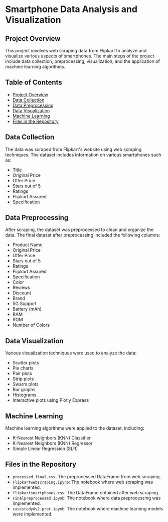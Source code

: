 # Smartphone Data Analysis and Visualization

## Project Overview

This project involves web scraping data from Flipkart to analyze and visualize various aspects of smartphones. The main steps of the project include data collection, preprocessing, visualization, and the application of machine learning algorithms.

## Table of Contents

- [Project Overview](#project-overview)
- [Data Collection](#data-collection)
- [Data Preprocessing](#data-preprocessing)
- [Data Visualization](#data-visualization)
- [Machine Learning](#machine-learning)
- [Files in the Repository](#files-in-the-repository)


## Data Collection

The data was scraped from Flipkart's website using web scraping techniques. The dataset includes information on various smartphones such as:

- Title
- Original Price
- Offer Price
- Stars out of 5
- Ratings
- Flipkart Assured
- Specification

## Data Preprocessing

After scraping, the dataset was preprocessed to clean and organize the data. The final dataset after preprocessing included the following columns:

- Product Name
- Original Price
- Offer Price
- Stars out of 5
- Ratings
- Flipkart Assured
- Specification
- Color
- Reviews
- Discount
- Brand
- 5G Support
- Battery (mAh)
- RAM
- ROM
- Number of Colors

## Data Visualization

Various visualization techniques were used to analyze the data:

- Scatter plots
- Pie charts
- Pair plots
- Strip plots
- Swarm plots
- Bar graphs
- Histograms
- Interactive plots using Plotly Express

## Machine Learning

Machine learning algorithms were applied to the dataset, including:

- K-Nearest Neighbors (KNN) Classifier
- K-Nearest Neighbors (KNN) Regressor
- Simple Linear Regression (SLR)


## Files in the Repository

- `processed_final.csv`: The preprocessed DataFrame from web scraping.
- `Flipkartwebscraping.ipynb`: The notebook where web scraping was implemented.
- `flipkartsmartphones.csv`: The DataFrame obtained after web scraping.
- `Finalpreprocessed.ipynb`: The notebook where data preprocessing was implemented.
- `casestudydv2-prat.ipynb`: The notebook where machine learning models were implemented.

